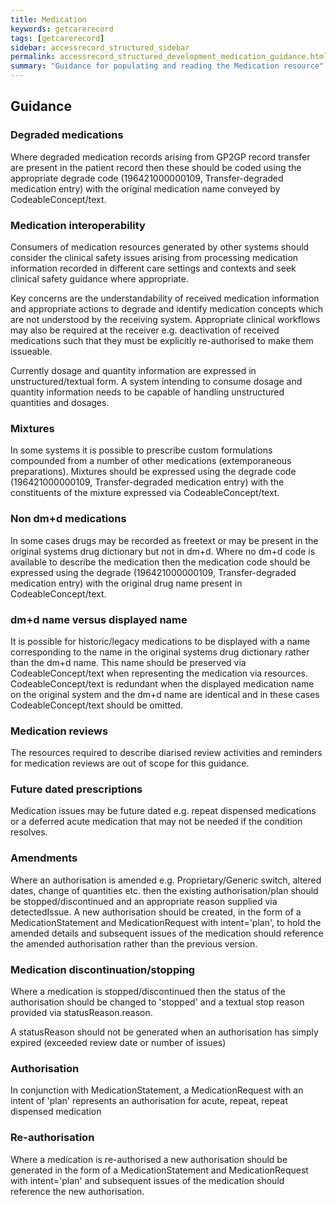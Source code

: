 ```yaml
---
title: Medication
keywords: getcarerecord
tags: [getcarerecord]
sidebar: accessrecord_structured_sidebar
permalink: accessrecord_structured_development_medication_guidance.html
summary: "Guidance for populating and reading the Medication resource"
---
```

## Guidance

### Degraded medications ###
Where degraded medication records arising from GP2GP record transfer are present in the patient record then these should be coded using the appropriate degrade code (196421000000109, Transfer-degraded medication entry) with the original medication name conveyed by CodeableConcept/text.

### Medication interoperability ###
Consumers of medication resources generated by other systems should consider the clinical safety issues arising from processing medication information recorded in different care settings and contexts and seek clinical safety guidance where appropriate. 

Key concerns are the understandability of received medication information and appropriate actions to degrade and identify medication concepts which are not understood by the receiving system. Appropriate clinical workflows may also be required at the receiver e.g. deactivation of received medications such that they must be explicitly re-authorised to make them issueable.

Currently dosage and quantity information are expressed in unstructured/textual form. A system intending to consume dosage and quantity information needs to be capable of handling unstructured quantities and dosages.

### Mixtures ###
In some systems it is possible to prescribe custom formulations compounded from a number of other medications (extemporaneous preparations). Mixtures should be expressed using the degrade code (196421000000109, Transfer-degraded medication entry) with the constituents of the mixture expressed via CodeableConcept/text.

### Non dm+d medications ###
In some cases drugs may be recorded as freetext or may be present in the original systems drug dictionary but not in dm+d. Where no dm+d code is available to describe the medication then the medication code should be expressed using the degrade (196421000000109, Transfer-degraded medication entry) with the original drug name present in CodeableConcept/text. 

### dm+d name versus displayed name ###
It is possible for historic/legacy medications to be displayed with a name corresponding to the name in the original systems drug dictionary rather than the dm+d name. This name should be preserved via CodeableConcept/text when representing the medication via resources. CodeableConcept/text is redundant when the displayed medication name on the original system and the dm+d name are identical and in these cases CodeableConcept/text should be omitted.

### Medication reviews ###
The resources required to describe diarised review activities and reminders for medication reviews are out of scope for this guidance. 

### Future dated prescriptions ###
Medication issues may be future dated e.g. repeat dispensed medications or a deferred acute medication that may not be needed if the condition resolves.

### Amendments ###
Where an authorisation is amended e.g. Proprietary/Generic switch, altered dates, change of quantities etc. then the existing authorisation/plan should be stopped/discontinued and an appropriate reason supplied via detectedIssue. A new authorisation should be created, in the form of a MedicationStatement and MedicationRequest with intent='plan', to hold the amended details and subsequent issues of the medication should reference the amended authorisation rather than the previous version.

### Medication discontinuation/stopping ###
Where a medication is stopped/discontinued then the status of the authorisation should be changed to 'stopped' and a textual stop reason provided via statusReason.reason.

A statusReason should not be generated when an authorisation has simply expired (exceeded review date or number of issues)

### Authorisation ###

In conjunction with MedicationStatement, a MedicationRequest with an intent of 'plan' represents an authorisation for acute, repeat, repeat dispensed medication

### Re-authorisation ###
Where a medication is re-authorised a new authorisation should be generated in the form of a MedicationStatement and MedicationRequest with intent='plan' and subsequent issues of the medication should reference the new authorisation.
